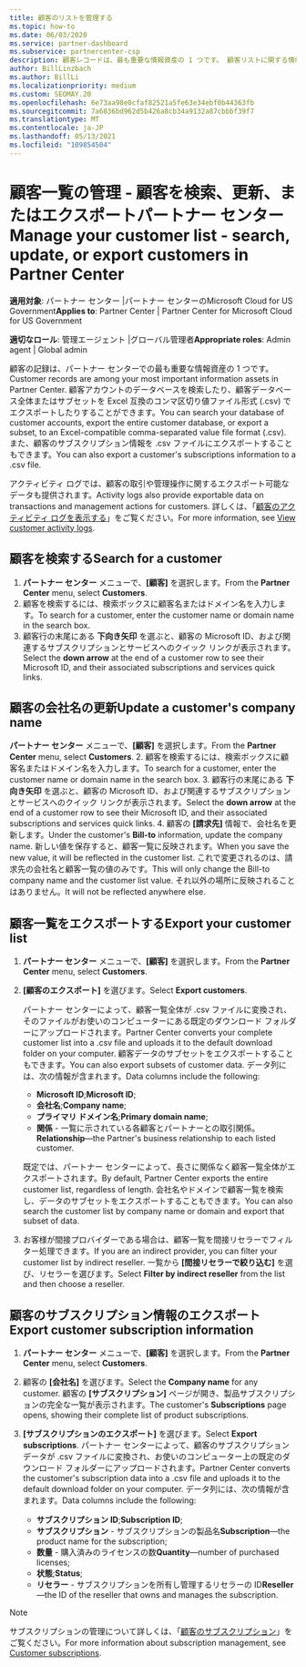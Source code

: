 ```yaml
---
title: 顧客のリストを管理する
ms.topic: how-to
ms.date: 06/03/2020
ms.service: partner-dashboard
ms.subservice: partnercenter-csp
description: 顧客レコードは、最も重要な情報資産の 1 つです。 顧客リストに関する情報を表示、検索、更新&エクスポートするパートナー センター学習します。
author: BillLinzbach
ms.author: BillLi
ms.localizationpriority: medium
ms.custom: SEOMAY.20
ms.openlocfilehash: 6e73aa98e0cfaf82521a5fe63e34ebf0b44363fb
ms.sourcegitcommit: 7a6836bd962d5b426a8cb34a9132a87cbbbf39f7
ms.translationtype: MT
ms.contentlocale: ja-JP
ms.lasthandoff: 05/13/2021
ms.locfileid: "109854504"
---
```

# <a name="manage-your-customer-list---search-update-or-export-customers-in-partner-center"></a><span data-ttu-id="55659-104">顧客一覧の管理 - 顧客を検索、更新、またはエクスポートパートナー センター</span><span class="sxs-lookup"><span data-stu-id="55659-104">Manage your customer list - search, update, or export customers in Partner Center</span></span>

<span data-ttu-id="55659-105">**適用対象**: パートナー センター |パートナー センターのMicrosoft Cloud for US Government</span><span class="sxs-lookup"><span data-stu-id="55659-105">**Applies to**: Partner Center | Partner Center for Microsoft Cloud for US Government</span></span>

<span data-ttu-id="55659-106">**適切なロール**: 管理エージェント |グローバル管理者</span><span class="sxs-lookup"><span data-stu-id="55659-106">**Appropriate roles**: Admin agent | Global admin</span></span>

<span data-ttu-id="55659-107">顧客の記録は、パートナー センターでの最も重要な情報資産の 1 つです。</span><span class="sxs-lookup"><span data-stu-id="55659-107">Customer records are among your most important information assets in Partner Center.</span></span> <span data-ttu-id="55659-108">顧客アカウントのデータベースを検索したり、顧客データベース全体またはサブセットを Excel 互換のコンマ区切り値ファイル形式 (.csv) でエクスポートしたりすることができます。</span><span class="sxs-lookup"><span data-stu-id="55659-108">You can search your database of customer accounts, export the entire customer database, or export a subset, to an Excel-compatible comma-separated value file format (.csv).</span></span> <span data-ttu-id="55659-109">また、顧客のサブスクリプション情報を .csv ファイルにエクスポートすることもできます。</span><span class="sxs-lookup"><span data-stu-id="55659-109">You can also export a customer's subscriptions information to a .csv file.</span></span>

<span data-ttu-id="55659-110">アクティビティ ログでは、顧客の取引や管理操作に関するエクスポート可能なデータも提供されます。</span><span class="sxs-lookup"><span data-stu-id="55659-110">Activity logs also provide exportable data on transactions and management actions for customers.</span></span> <span data-ttu-id="55659-111">詳しくは、「[顧客のアクティビティ ログを表示する](activity-logs.md)」をご覧ください。</span><span class="sxs-lookup"><span data-stu-id="55659-111">For more information, see [View customer activity logs](activity-logs.md).</span></span>

## <a name="search-for-a-customer"></a><span data-ttu-id="55659-112">顧客を検索する</span><span class="sxs-lookup"><span data-stu-id="55659-112">Search for a customer</span></span>

1. <span data-ttu-id="55659-113">**パートナー センター** メニューで、**[顧客]** を選択します。</span><span class="sxs-lookup"><span data-stu-id="55659-113">From the **Partner Center** menu, select **Customers**.</span></span>
2. <span data-ttu-id="55659-114">顧客を検索するには、検索ボックスに顧客名またはドメイン名を入力します。</span><span class="sxs-lookup"><span data-stu-id="55659-114">To search for a customer, enter the customer name or domain name in the search box.</span></span>
3. <span data-ttu-id="55659-115">顧客行の末尾にある **下向き矢印** を選ぶと、顧客の Microsoft ID、および関連するサブスクリプションとサービスへのクイック リンクが表示されます。</span><span class="sxs-lookup"><span data-stu-id="55659-115">Select the **down arrow** at the end of a customer row to see their Microsoft ID, and their associated subscriptions and services quick links.</span></span>

## <a name="update-a-customers-company-name"></a><span data-ttu-id="55659-116">顧客の会社名の更新</span><span class="sxs-lookup"><span data-stu-id="55659-116">Update a customer's company name</span></span>

<span data-ttu-id="55659-117">**パートナー センター** メニューで、**[顧客]** を選択します。</span><span class="sxs-lookup"><span data-stu-id="55659-117">From the **Partner Center** menu, select **Customers**.</span></span>
2. <span data-ttu-id="55659-118">顧客を検索するには、検索ボックスに顧客名またはドメイン名を入力します。</span><span class="sxs-lookup"><span data-stu-id="55659-118">To search for a customer, enter the customer name or domain name in the search box.</span></span>
3. <span data-ttu-id="55659-119">顧客行の末尾にある **下向き矢印** を選ぶと、顧客の Microsoft ID、および関連するサブスクリプションとサービスへのクイック リンクが表示されます。</span><span class="sxs-lookup"><span data-stu-id="55659-119">Select the **down arrow** at the end of a customer row to see their Microsoft ID, and their associated subscriptions and services quick links.</span></span>
4. <span data-ttu-id="55659-120">顧客の **[請求先]** 情報で、会社名を更新します。</span><span class="sxs-lookup"><span data-stu-id="55659-120">Under the customer's **Bill-to** information, update the company name.</span></span> <span data-ttu-id="55659-121">新しい値を保存すると、顧客一覧に反映されます。</span><span class="sxs-lookup"><span data-stu-id="55659-121">When you save the new value, it will be reflected in the customer list.</span></span> <span data-ttu-id="55659-122">これで変更されるのは、請求先の会社名と顧客一覧の値のみです。</span><span class="sxs-lookup"><span data-stu-id="55659-122">This will only change the Bill-to company name and the customer list value.</span></span> <span data-ttu-id="55659-123">それ以外の場所に反映されることはありません。</span><span class="sxs-lookup"><span data-stu-id="55659-123">It will not be reflected anywhere else.</span></span>

## <a name="export-your-customer-list"></a><span data-ttu-id="55659-124">顧客一覧をエクスポートする</span><span class="sxs-lookup"><span data-stu-id="55659-124">Export your customer list</span></span>

1. <span data-ttu-id="55659-125">**パートナー センター** メニューで、**[顧客]** を選択します。</span><span class="sxs-lookup"><span data-stu-id="55659-125">From the **Partner Center** menu, select **Customers**.</span></span>
2. <span data-ttu-id="55659-126">**[顧客のエクスポート]** を選びます。</span><span class="sxs-lookup"><span data-stu-id="55659-126">Select **Export customers**.</span></span>

   <span data-ttu-id="55659-127">パートナー センターによって、顧客一覧全体が .csv ファイルに変換され、そのファイルがお使いのコンピューターにある既定のダウンロード フォルダーにアップロードされます。</span><span class="sxs-lookup"><span data-stu-id="55659-127">Partner Center converts your complete customer list into a .csv file and uploads it to the default download folder on your computer.</span></span> <span data-ttu-id="55659-128">顧客データのサブセットをエクスポートすることもできます。</span><span class="sxs-lookup"><span data-stu-id="55659-128">You can also export subsets of customer data.</span></span> <span data-ttu-id="55659-129">データ列には、次の情報が含まれます。</span><span class="sxs-lookup"><span data-stu-id="55659-129">Data columns include the following:</span></span>

   - <span data-ttu-id="55659-130">**Microsoft ID**;</span><span class="sxs-lookup"><span data-stu-id="55659-130">**Microsoft ID**;</span></span>
   - <span data-ttu-id="55659-131">**会社名**;</span><span class="sxs-lookup"><span data-stu-id="55659-131">**Company name**;</span></span>
   - <span data-ttu-id="55659-132">**プライマリ ドメイン名**;</span><span class="sxs-lookup"><span data-stu-id="55659-132">**Primary domain name**;</span></span>
   - <span data-ttu-id="55659-133">**関係** - 一覧に示されている各顧客とパートナーとの取引関係。</span><span class="sxs-lookup"><span data-stu-id="55659-133">**Relationship**—the Partner's business relationship to each listed customer.</span></span>

    <span data-ttu-id="55659-134">既定では、パートナー センターによって、長さに関係なく顧客一覧全体がエクスポートされます。</span><span class="sxs-lookup"><span data-stu-id="55659-134">By default, Partner Center exports the entire customer list, regardless of length.</span></span> <span data-ttu-id="55659-135">会社名やドメインで顧客一覧を検索し、データのサブセットをエクスポートすることもできます。</span><span class="sxs-lookup"><span data-stu-id="55659-135">You can also search the customer list by company name or domain and export that subset of data.</span></span>

3. <span data-ttu-id="55659-136">お客様が間接プロバイダーである場合は、顧客一覧を間接リセラーでフィルター処理できます。</span><span class="sxs-lookup"><span data-stu-id="55659-136">If you are an indirect provider, you can filter your customer list by indirect reseller.</span></span> <span data-ttu-id="55659-137">一覧から **[間接リセラーで絞り込む]** を選び、リセラーを選びます。</span><span class="sxs-lookup"><span data-stu-id="55659-137">Select **Filter by indirect reseller** from the list and then choose a reseller.</span></span>


## <a name="export-customer-subscription-information"></a><span data-ttu-id="55659-138">顧客のサブスクリプション情報のエクスポート</span><span class="sxs-lookup"><span data-stu-id="55659-138">Export customer subscription information</span></span>

1. <span data-ttu-id="55659-139">**パートナー センター** メニューで、**[顧客]** を選択します。</span><span class="sxs-lookup"><span data-stu-id="55659-139">From the **Partner Center** menu, select **Customers**.</span></span>

2. <span data-ttu-id="55659-140">顧客の **[会社名]** を選びます。</span><span class="sxs-lookup"><span data-stu-id="55659-140">Select the **Company name** for any customer.</span></span> <span data-ttu-id="55659-141">顧客の **[サブスクリプション]** ページが開き、製品サブスクリプションの完全な一覧が表示されます。</span><span class="sxs-lookup"><span data-stu-id="55659-141">The customer's **Subscriptions** page opens, showing their complete list of product subscriptions.</span></span>

3. <span data-ttu-id="55659-142">**[サブスクリプションのエクスポート]** を選びます。</span><span class="sxs-lookup"><span data-stu-id="55659-142">Select **Export subscriptions**.</span></span> <span data-ttu-id="55659-143">パートナー センターによって、顧客のサブスクリプション データが .csv ファイルに変換され、お使いのコンピューター上の既定のダウンロード フォルダーにアップロードされます。</span><span class="sxs-lookup"><span data-stu-id="55659-143">Partner Center converts the customer's subscription data into a .csv file and uploads it to the default download folder on your computer.</span></span> <span data-ttu-id="55659-144">データ列には、次の情報が含まれます。</span><span class="sxs-lookup"><span data-stu-id="55659-144">Data columns include the following:</span></span>
   - <span data-ttu-id="55659-145">**サブスクリプション ID**;</span><span class="sxs-lookup"><span data-stu-id="55659-145">**Subscription ID**;</span></span>
   - <span data-ttu-id="55659-146">**サブスクリプション** - サブスクリプションの製品名</span><span class="sxs-lookup"><span data-stu-id="55659-146">**Subscription**—the product name for the subscription;</span></span>
   - <span data-ttu-id="55659-147">**数量** - 購入済みのライセンスの数</span><span class="sxs-lookup"><span data-stu-id="55659-147">**Quantity**—number of purchased licenses;</span></span>
   - <span data-ttu-id="55659-148">**状態**;</span><span class="sxs-lookup"><span data-stu-id="55659-148">**Status**;</span></span>
   - <span data-ttu-id="55659-149">**リセラー** - サブスクリプションを所有し管理するリセラーの ID</span><span class="sxs-lookup"><span data-stu-id="55659-149">**Reseller**—the ID of the reseller that owns and manages the subscription.</span></span>

> [!NOTE]  
> <span data-ttu-id="55659-150">サブスクリプションの管理について詳しくは、「[顧客のサブスクリプション](customer-subscriptions.md)」をご覧ください。</span><span class="sxs-lookup"><span data-stu-id="55659-150">For more information about subscription management, see [Customer subscriptions](customer-subscriptions.md).</span></span>
